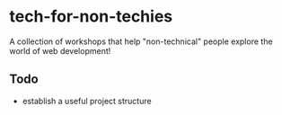 # tech-for-non-techies

A collection of workshops that help "non-technical" people explore the world of web development!

## Todo

- establish a useful project structure
